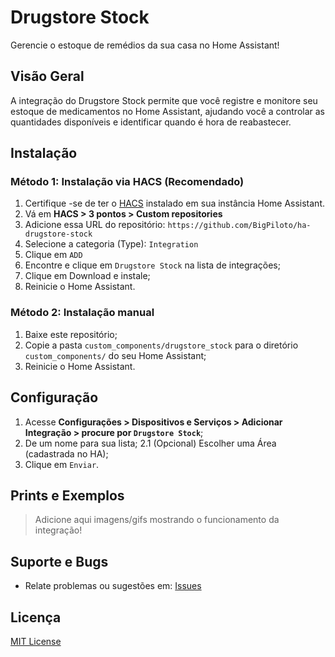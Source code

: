 # Drugstore Stock

Gerencie o estoque de remédios da sua casa no Home Assistant!

## Visão Geral

A integração do Drugstore Stock permite que você registre e monitore seu estoque de medicamentos no Home Assistant, ajudando você a controlar as quantidades disponíveis e identificar quando é hora de reabastecer.

## Instalação

### Método 1: Instalação via HACS  (Recomendado)

1. Certifique -se de ter o [HACS](https://hacs.xyz/) instalado em sua instância Home Assistant.
1. Vá em **HACS > 3 pontos > Custom repositories**
2. Adicione essa URL do repositório: `https://github.com/BigPiloto/ha-drugstore-stock`
3. Selecione a categoria (Type): `Integration`
4. Clique em `ADD`
5. Encontre e clique em `Drugstore Stock` na lista de integrações;
6. Clique em Download e instale;
7. Reinicie o Home Assistant.

### Método 2: Instalação manual

1. Baixe este repositório;
2. Copie a pasta `custom_components/drugstore_stock` para o diretório `custom_components/` do seu Home Assistant;
3. Reinicie o Home Assistant.

## Configuração

1. Acesse **Configurações > Dispositivos e Serviços > Adicionar Integração > procure por `Drugstore Stock`**;
2. De um nome para sua lista;
   2.1 (Opcional) Escolher uma Área (cadastrada no HA);
3. Clique em `Enviar`.

## Prints e Exemplos

> Adicione aqui imagens/gifs mostrando o funcionamento da integração!

## Suporte e Bugs

- Relate problemas ou sugestões em: [Issues](https://github.com/BigPiloto/ha-drugstore-stock/issues)

## Licença

[MIT License](LICENSE)
